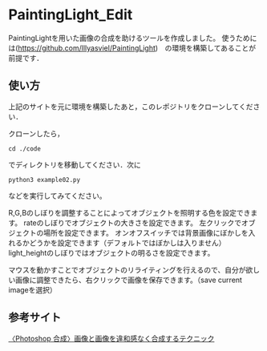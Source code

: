 # PaintingLight_Edit
PaintingLightを用いた画像の合成を助けるツールを作成しました。
使うためには(https://github.com/lllyasviel/PaintingLight)　の環境を構築してあることが前提です．

## 使い方
上記のサイトを元に環境を構築したあと，このレポジトリをクローンしてください．

クローンしたら，

 ```
cd ./code
 ```

でディレクトリを移動してください．次に

 ```
python3 example02.py
 ```

などを実行してみてください。

R,G,Bのしぼりを調整することによってオブジェクトを照明する色を設定できます。
rateのしぼりでオブジェクトの大きさを設定できます。
左クリックでオブジェクトの場所を設定できます。
オンオフスイッチでは背景画像にぼかしを入れるかどうかを設定できます（デフォルトではぼかしは入りません）
light_heightのしぼりではオブジェクトの明るさを設定できます。

マウスを動かすことでオブジェクトのリライティングを行えるので、自分が欲しい画像に調整できたら、右クリックで画像を保存できます。（save current imageを選択）




## 参考サイト
[〈Photoshop 合成〉画像と画像を違和感なく合成するテクニック](https://design-trekker.jp/design/photoshop/synthesis_picture/)
